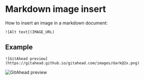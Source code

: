 
# Markdown image insert

How to insert an image in a markdown document:
    
    ![Alt text](IMAGE_URL)

## Example

    ![GitAhead preview](https://gitahead.github.io/gitahead.com/images/dark@2x.png)

![GitAhead preview](https://gitahead.github.io/gitahead.com/images/dark@2x.png)